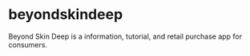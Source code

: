 # beyondskindeep
Beyond Skin Deep is a information, tutorial, and retail purchase app for consumers.
